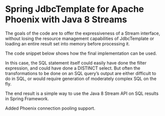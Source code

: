 # Spring JdbcTemplate for Apache Phoenix with Java 8 Streams

The goals of the code are to offer the expressiveness of a Stream interface, without losing the resource management capabilities of JdbcTemplate or loading an entire result set into memory before processing it.

The code snippet below shows how the final implementation can be used.

In this case, the SQL statement itself could easily have done the filter expression, and could have done a DISTINCT select. But often the transformations to be done on an SQL query’s output are either difficult to do in SQL, or would require generation of moderately complex SQL on the fly.

The end result is a simple way to use the Java 8 Stream API on SQL results in Spring Framework.

Added Phoenix connection pooling support.